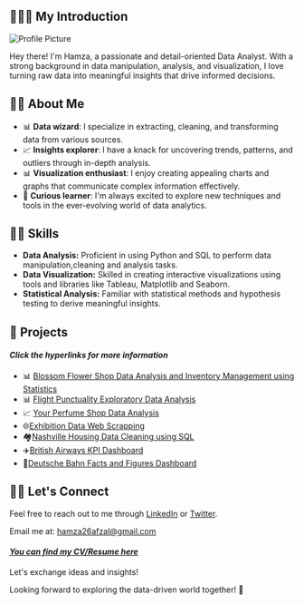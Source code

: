 ## 🙋🏻‍♂️ My Introduction 

![Profile Picture](https://media.licdn.com/dms/image/D4D16AQEMeZ6hRcufmw/profile-displaybackgroundimage-shrink_350_1400/0/1691317807963?e=1704326400&v=beta&t=Ih6gOa2pzaknLqy7jn37tn8Fz6VInrkVSiV5gWeGRPU)

Hey there! I'm Hamza, a passionate and detail-oriented Data Analyst. With a strong background in data manipulation, analysis, and visualization, I love turning raw data into meaningful insights that drive informed decisions.

## 👋🏻 About Me 

- 📊 **Data wizard**: I specialize in extracting, cleaning, and transforming data from various sources.
- 📈 **Insights explorer**: I have a knack for uncovering trends, patterns, and outliers through in-depth analysis.
- 📊 **Visualization enthusiast**: I enjoy creating appealing charts and graphs that communicate complex information effectively.
- 🧠 **Curious learner**: I'm always excited to explore new techniques and tools in the ever-evolving world of data analytics.

## 💪🏻 Skills 

- **Data Analysis:** Proficient in using Python and SQL to perform data manipulation,cleaning and analysis tasks.
- **Data Visualization:** Skilled in creating interactive visualizations using tools and libraries like Tableau, Matplotlib and Seaborn.
- **Statistical Analysis:** Familiar with statistical methods and hypothesis testing to derive meaningful insights.

## 📂 Projects
#### *Click the hyperlinks for more information*
- 📊 [Blossom Flower Shop Data Analysis and Inventory Management using Statistics](https://github.com/hamzaafzalv/Blossom_Flower_Shop)
- 📊 [Flight Punctuality Exploratory Data Analysis](https://github.com/hamzaafzalv/Flight_Punctuality_EDA)
- 📈 [Your Perfume Shop Data Analysis](https://github.com/hamzaafzalv/your_perfume_shop)
- 🌐[Exhibition Data Web Scrapping](https://github.com/hamzaafzalv/Exhibition_Web_Scrapping)
- 🏘️[Nashville Housing Data Cleaning using SQL](https://github.com/hamzaafzalv/SQL_Data_Cleaning_Nashville_Housing)
- ✈️[British Airways KPI Dashboard](https://github.com/hamzaafzalv/British_Airways_KPI_Dashboard)
- 🚅[Deutsche Bahn Facts and Figures Dashboard](https://github.com/hamzaafzalv/Deutsche_Bahn_Dashboard)

## 🤝🏻 Let's Connect
Feel free to reach out to me through [LinkedIn](https://www.linkedin.com/in/hamzaafzalv/) or [Twitter](https://twitter.com/hamzaav1).

Email me at: hamza26afzal@gmail.com

#### *[You can find my CV/Resume here](https://drive.google.com/file/d/19iCHiiEFhYFppNkKQNA_sSMmXVAgOqf6/view?usp=sharing)*
Let's exchange ideas and insights!

Looking forward to exploring the data-driven world together! 🚀
